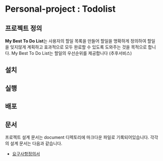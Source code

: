 # Personal-project : Todolist

## 프로젝트 정의
**My Best To Do List**는 사용자의 할일 목록을 만들어 할일을 명확하게 정의하여 할일을 잊지않게 계획하고 효과적으로 모두 완료할 수 있도록 도와주는 것을 목적으로 합니다. My Best To Do List는 할일의 우선순위를 제공합니다 (추후서비스) 

## 설치


## 실행


## 배포


## 문서

프로젝트 설계 문서는 document 디렉토리에 마크다운 파일로 기록되어있습니다.
각각의 설계 문서는 다음과 같습니다.

- [요구사항정의서]()
